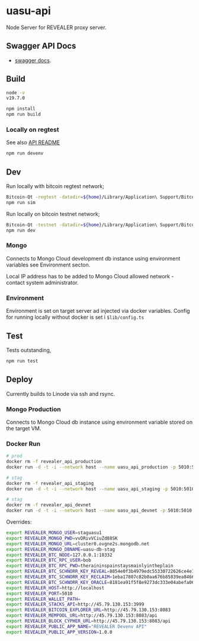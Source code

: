 # uasu-api

Node Server for REVEALER proxy server.

## Swagger API Docs

- [swagger docs](https://app.uasu.finance/uasu-api/docs/).

## Build

```bash
node -v
v19.7.0

npm install
npm run build
```

### Locally on regtest

See also [API README](https://github.com/radicleart/uasu-api)

```bash
npm run devenv
```

## Dev

Run locally with bitcoin regtest network;

```bash
Bitcoin-Qt -regtest -datadir=${home}/Library/Application\ Support/Bitcoin -conf=${home}/Library/Application\ Support/Bitcoin/regtest/bitcoin.conf
npm run sim
```

Run locally on bitcoin testnet network;

```bash
Bitcoin-Qt -testnet -datadir=${home}/Library/Application\ Support/Bitcoin/testnet -conf=${home}/Library/Application\ Support/Bitcoin/testnet/bitcoin.conf
npm run dev
```

### Mongo

Connects to Mongo Cloud development db instance using environment variables see Environment secton.

Local IP address has to be added to Mongo Cloud allowed network - contact system administrator.

### Environment

Environment is set on target server ad injected via docker variables. Config for running
locally without docker is set i `$lib/config.ts`

## Test

Tests outstanding,

```bash
npm run test
```

## Deploy

Currently builds to Linode via ssh and rsync.

### Mongo Production

Connects to Mongo Cloud db instance using environment variable stored on the target VM.

### Docker Run

```bash
# prod
docker rm -f revealer_api_production
docker run -d -t -i --network host --name uasu_api_production -p 5010:5010 -e TARGET_ENV='linode-production' -e btcSchnorrReveal=${REVEALER_BTC_SCHNORR_KEY_REVEAL} -e btcSchnorrReclaim=${REVEALER_BTC_SCHNORR_KEY_RECLAIM} -e btcSchnorrOracle=${REVEALER_BTC_SCHNORR_KEY_ORACLE} -e btcRpcUser=${REVEALER_BTC_RPC_USER} -e btcRpcPwd=${REVEALER_BTC_RPC_PWD} -e btcNode=${REVEALER_BTC_NODE} -e mongoDbUrl=${REVEALER_MONGO_URL} -e mongoDbName=${REVEALER_MONGO_DBNAME} -e mongoUser=${REVEALER_MONGO_USER} -e mongoPwd=${REVEALER_MONGO_PWD} mijoco/uasu_api
```

```bash
# stag
docker rm -f revealer_api_staging
docker run -d -t -i --network host --name uasu_api_staging -p 5010:5010 -e TARGET_ENV='linode-staging' -e btcRpcUser=${REVEALER_BTC_RPC_USER} -e btcRpcPwd=${REVEALER_BTC_RPC_PWD} -e btcNode=${REVEALER_BTC_NODE} -e mongoDbUrl=${REVEALER_MONGO_URL} -e mongoDbName=${REVEALER_MONGO_DBNAME} -e mongoUser=${REVEALER_MONGO_USER} -e mongoPwd=${REVEALER_MONGO_PWD} -e dlcLenderCid=${REVEALER_DLC_LENDER_CID} -e dlcManagerCid=${REVEALER_DLC_MANAGER_CID} -e stacksApi=${REVEALER_STACKS_API} -e bitcoinExplorerUrl=${REVEALER_BITCOIN_EXPLORER_URL} -e mempoolUrl=${REVEALER_MEMPOOL_URL} -e blockCypherUrl=${REVEALER_BLOCK_CYPHER_URL} -e publicAppName=${REVEALER_PUBLIC_APP} -e publicAppVersion=${REVEALER_PUBLIC_APP_VERSION} -e host=${REVEALER_HOST} -e port=${REVEALER_PORT} -e walletPath=${REVEALER_WALLET_PATH} mijoco/uasu_api
```

```bash
# stag
docker rm -f revealer_api_devnet
docker run -d -t -i --network host --name uasu_api_devnet -p 5010:5010 -e TARGET_ENV='linode-staging' -e btcRpcUser=${REVEALER_BTC_RPC_USER} -e btcRpcPwd=${REVEALER_BTC_RPC_PWD} -e btcNode=${REVEALER_BTC_NODE} -e mongoDbUrl=${REVEALER_MONGO_URL} -e mongoDbName=${REVEALER_MONGO_DBNAME} -e mongoUser=${REVEALER_MONGO_USER} -e mongoPwd=${REVEALER_MONGO_PWD} -e dlcLenderCid=${REVEALER_DLC_LENDER_CID} -e dlcManagerCid=${REVEALER_DLC_MANAGER_CID} -e stacksApi=${REVEALER_STACKS_API} -e bitcoinExplorerUrl=${REVEALER_BITCOIN_EXPLORER_URL} -e mempoolUrl=${REVEALER_MEMPOOL_URL} -e blockCypherUrl=${REVEALER_BLOCK_CYPHER_URL} -e publicAppName=${REVEALER_PUBLIC_APP} -e publicAppVersion=${REVEALER_PUBLIC_APP_VERSION} -e host=${REVEALER_HOST} -e port=${REVEALER_PORT} -e walletPath=${REVEALER_WALLET_PATH} mijoco/uasu_api
```

Overrides:

```bash
export REVEALER_MONGO_USER=staguasu1
export REVEALER_MONGO_PWD=vvDRivVCiuZd88SK
export REVEALER_MONGO_URL=cluster0.ovgne2s.mongodb.net
export REVEALER_MONGO_DBNAME=uasu-db-stag
export REVEALER_BTC_NODE=127.0.0.1:18332
export REVEALER_BTC_RPC_USER=bob
export REVEALER_BTC_RPC_PWD=theraininspainstaysmainlyintheplain
export REVEALER_BTC_SCHNORR_KEY_REVEAL=8854e0f3b4979edc55330722626ce4e12f67ef89f0ac00032d18e6da3a2dc60b
export REVEALER_BTC_SCHNORR_KEY_RECLAIM=1eba17807c82b0aa676b85839ea84663ceb6fbbfb3e0a23a2bdae9cd3df096cb
export REVEALER_BTC_SCHNORR_KEY_ORACLE=8181ea91f5f8e9273dc333e04abefa06ac942d85a4081684ccf3534884a66f8c
export REVEALER_HOST=http://localhost
export REVEALER_PORT=5010
export REVEALER_WALLET_PATH=
export REVEALER_STACKS_API=http://45.79.130.153:3999
export REVEALER_BITCOIN_EXPLORER_URL=http://45.79.130.153:8083
export REVEALER_MEMPOOL_URL=http://45.79.130.153:8083/api
export REVEALER_BLOCK_CYPHER_URL=http://45.79.130.153:8083/api
export REVEALER_PUBLIC_APP_NAME="REVEALER Devenv API"
export REVEALER_PUBLIC_APP_VERSION=1.0.0
```
